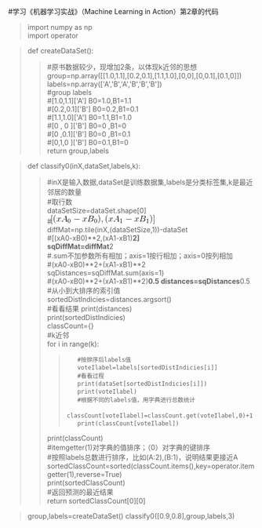 #学习《机器学习实战》（Machine Learning in Action）第2章的代码  

>import numpy as np  
>import operator  

>def createDataSet():  
>>    #原书数据较少，现增加2条，以体现k近邻的思想
>>    group=np.array([[1.0,1.1],[0.2,0.1],[1.1,1.0],[0,0],[0,0.1],[0.1,0]])  
>>    labels=np.array(['A','B','A','B','B','B'])  
>>    #group    labels  
>>    #[1.0,1.1]['A'] B0=1.0,B1=1.1  
>>    #[0.2,0.1]['B'] B0=0.2,B1=0.1  
>>    #[1.1,1.0]['A'] B0=1.1,B1=1.0  
>>    #[0 , 0  ]['B'] B0=0  ,B1=0  
>>    #[0  ,0.1]['B'] B0=0  ,B1=0.1  
>>    #[0,1,0  ]['B'] B0=0.1,B1=0  
>>    return group,labels  

>def classify0(inX,dataSet,labels,k):  
>>    #inX是输入数据,dataSet是训练数据集,labels是分类标签集,k是最近邻居的数量  
>>    #取行数  
>>    dataSetSize=dataSet.shape[0]  
>>    #![image](https://github.com/MrkWithGuo/My-Road-To-ML/blob/master/knn/images/Exercise01_01.gif)  
>>    diffMat=np.tile(inX,(dataSetSize,1))-dataSet  
>>    #[(xA0-xB0)**2,(xA1-xB1)**2]  
>>    sqDiffMat=diffMat**2  
>>    #.sum不加参数所有相加；axis=1按行相加；axis=0按列相加  
>>    #(xA0-xB0)**2+(xA1-xB1)**2  
>>    sqDistances=sqDiffMat.sum(axis=1)  
>>    #(xA0-xB0)**2+(xA1-xB1)**2)**0.5
>>    distances=sqDistances**0.5  
>>    #从小到大排序的索引值  
>>    sortedDistIndicies=distances.argsort()  
>>    #看看结果
>>    print(distances)  
>>    print(sortedDistIndicies)  
>>    classCount={}  
>>    #k近邻  
>>    for i in range(k):  
>>>        #按排序后labels值  
>>>        voteIlabel=labels[sortedDistIndicies[i]]  
>>>        #看看过程
>>>        print(dataSet[sortedDistIndicies[i]])  
>>>        print(voteIlabel)  
>>>        #根据不同的labels值，用字典进行总数统计  
>>>        classCount[voteIlabel]=classCount.get(voteIlabel,0)+1  
>>>        print(classCount[voteIlabel])  
>>    print(classCount)  
>>    #itemgetter(1)对字典的值排序；（0）对字典的键排序  
>>    #按照labels总数进行排序，比如(A:2),(B:1)，说明结果更接近A  
>>    sortedClassCount=sorted(classCount.items(),key=operator.itemgetter(1),reverse=True)  
>>    print(sortedClassCount)  
>>    #返回预测的最近结果  
>>    return sortedClassCount[0][0]  

>group,labels=createDataSet()
>classify0([0.9,0.8],group,labels,3)
